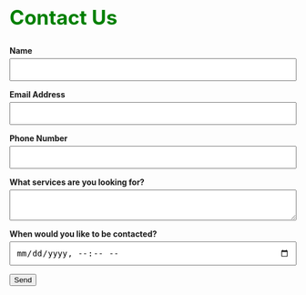 <!DOCTYPE html>
<html lang="en">
<head>
  <meta charset="UTF-8">
  <title>Contact Us</title>
  <style>
    h2 {
      color: green;
      font-size: 2.5em;
    }

    .fs-button {
      background-color: green;
      color: white;
      padding: 15px 30px;
      font-size: 1.2em;
      border: none;
      border-radius: 5px;
      cursor: pointer;
    }

    .fs-button:hover {
      background-color: darkgreen;
    }

    .fs-field {
      margin-bottom: 15px;
    }

    .fs-label {
      display: block;
      margin-bottom: 5px;
      font-weight: bold;
    }

    .fs-input,
    .fs-textarea {
      width: 100%;
      padding: 10px;
      font-size: 1em;
      box-sizing: border-box;
    }
  </style>
</head>
<body>

  <h2>Contact Us</h2>
  <form id="contact-form" action="https://formspree.io/f/xrbqbryo" method="POST" target="_top">
    <div class="fs-field">
      <label class="fs-label" for="name">Name</label>
      <input class="fs-input" id="name" name="name" required />
    </div>
    <div class="fs-field">
      <label class="fs-label" for="email">Email Address</label>
      <input class="fs-input" id="email" name="email" required />
    </div>
    <div class="fs-field">
      <label class="fs-label" for="number">Phone Number</label>
      <input class="fs-input" id="number" name="number" required />
    </div>
    <div class="fs-field">
      <label class="fs-label" for="message">What services are you looking for?</label>
      <textarea class="fs-textarea" id="message" name="message"></textarea>
    </div>
    <div class="fs-field">
      <label class="fs-label" for="contact-time">When would you like to be contacted?</label>
      <input class="fs-input" type="datetime-local" id="contact-time" name="contact-time">
    </div>
    <div class="fs-button-group">
      <button class="fs-button" type="submit">Send</button>
    </div>
  </form>

  <p id="form-status" style="display:none; color:green;">Thank you! Your message has been sent.</p>

  <script>
    const form = document.getElementById('contact-form');
    const status = document.getElementById('form-status');

    form.addEventListener('submit', async (e) => {
      e.preventDefault();
      const data = new FormData(form);
      try {
        const res = await fetch("https://formspree.io/f/xrbqbryo", {
          method: "POST",
          body: data,
          headers: { 'Accept': 'application/json' }
        });
        if (res.ok) {
          status.style.display = "block";
          form.reset();
        } else {
          status.textContent = "Oops! There was a problem.";
          status.style.display = "block";
        }
      } catch (err) {
        status.textContent = "Error submitting form.";
        status.style.display = "block";
      }
    });
  </script>

</body>
</html>
